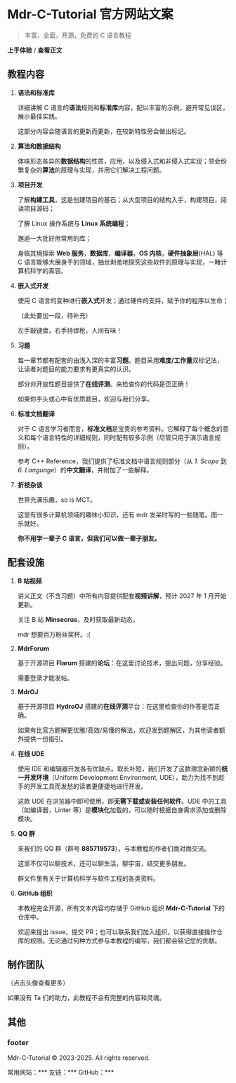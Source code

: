 # Mdr-C-Tutorial 官方网站文案

> 丰富，全面，开源，免费的 C 语言教程

**上手体验** / **查看正文**

## 教程内容

1. **语法和标准库**

   详细讲解 C 语言的**语法**规则和**标准库**内容，配以丰富的示例，避开常见误区，展示最佳实践。

   这部分内容会随语言的更新而更新，在较新特性旁会做出标记。

2. **算法和数据结构**

   体味形态各异的**数据结构**的性质，应用，以及侵入式和非侵入式实现；领会纷繁复杂的**算法**的原理与实现，并用它们解决工程问题。

3. **项目开发**

   了解**构建工具**，这是创建项目的基石；从大型项目的结构入手，构建项目，阅读项目源码；

   了解 Linux 操作系统与 **Linux 系统编程**；

   邂逅一大批好用常用的库；

   身临其境探索 **Web 服务**，**数据库**，**编译器**，**OS 内核**，**硬件抽象层**(HAL) 等 C 语言能够大展身手的领域，抽丝剥茧地探究这些软件的原理与实现，一睹计算机科学的真容。

4. **嵌入式开发**

   使用 C 语言的变种进行**嵌入式**开发；通过硬件的支持，赋予你的程序以生命；

   （此处要加一段，待补充）

   左手敲键盘，右手持焊枪，人间有味！

5. **习题**

   每一章节都有配套的由浅入深的丰富**习题**。题目采用**难度/工作量**双标记法，让读者对题目的能力要求有更真实的认识。

   部分非开放性题目提供了**在线评测**。来检查你的代码是否正确！

   如果你手头或心中有优质题目，欢迎与我们分享。

6. **标准文档翻译**

   对于 C 语言学习者而言，**标准文档**是宝贵的参考资料。它解释了每个概念的意义和每个语言特性的详细规则，同时配有较多示例（尽管只用于演示语言规则）。

   参考 C++ Reference，我们提供了标准文档中语言规则部分（从 *1. Scope* 到 *6. Language*）的**中文翻译**，并附加了一些解释。

7. **折枝杂谈**

   世界充满乐趣，so is MCT。

   这里有很多计算机领域的趣味小知识，还有 mdr 发呆时写的一些随笔。图一乐就好。

   **你不用学一辈子 C 语言，但我们可以做一辈子朋友。**

## 配套设施

1. **B 站视频**

   讲义正文（不含习题）中所有内容提供配套**视频讲解**，预计 2027 年 1 月开始更新。

   关注 B 站 **Minsecrus**，及时获取最新动态。

   mdr 想要百万粉丝奖杯。:(

2. **MdrForum**

   基于开源项目 **Flarum** 搭建的**论坛**：在这里讨论技术，提出问题，分享经验。

   需要登录才能发帖。

3. **MdrOJ**

   基于开源项目 **HydroOJ** 搭建的**在线评测**平台：在这里检查你的作答是否正确。

   如果有比官方题解更优雅/高效/易懂的解法，欢迎发到题解区，为其他读者额外提供一份指引。

4. **在线 UDE**

   使用 IDE 和编辑器开发各有优缺点。取长补短，我们开发了这款理念新颖的**统一开发环境**（Uniform Development Environment, UDE），助力为找不到趁手的开发工具而发愁的读者更便捷地进行开发。

   这款 UDE 在浏览器中即可使用，即**无需下载或安装任何软件**。UDE 中的工具（如编译器，Linter 等）是**模块化**加载的，可以随时根据自身需求添加或删除模块。

5. **QQ 群**

   来我们的 QQ 群（群号 **885719573**），与本教程的作者们面对面交流。

   这里不仅可以聊技术，还可以聊生活，聊宇宙，结交更多朋友。

   群文件里有关于计算机科学与软件工程的各类资料。

6. **GitHub 组织**

   本教程完全开源，所有文本内容均存储于 GitHub 组织 **Mdr-C-Tutorial** 下的仓库中。

   欢迎来提出 issue，提交 PR；也可以联系我们加入组织，以获得直接操作仓库的权限。无论通过何种方式参与本教程的编写，我们都会铭记您的贡献。

## 制作团队

（点击头像查看更多）

如果没有 Ta 们的助力，此教程不会有完整的内容和灵魂。

## 其他

### footer

Mdr-C-Tutorial &copy; 2023-2025. All rights reserved.

常用网站：***
友链：***
GitHub：***
